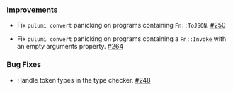 ### Improvements

- Fix `pulumi convert` panicking on programs containing `Fn::ToJSON`.
  [#250](https://github.com/pulumi/pulumi-yaml/pull/250)

- Fix `pulumi convert` panicking on programs containing a `Fn::Invoke` with an empty arguments
  property.
  [#264](https://github.com/pulumi/pulumi-yaml/pull/264)

### Bug Fixes

- Handle token types in the type checker.
  [#248](https://github.com/pulumi/pulumi-yaml/pull/248)
